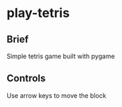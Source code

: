 # play-tetris

## Brief

Simple tetris game built with pygame


## Controls

Use arrow keys to move the block
